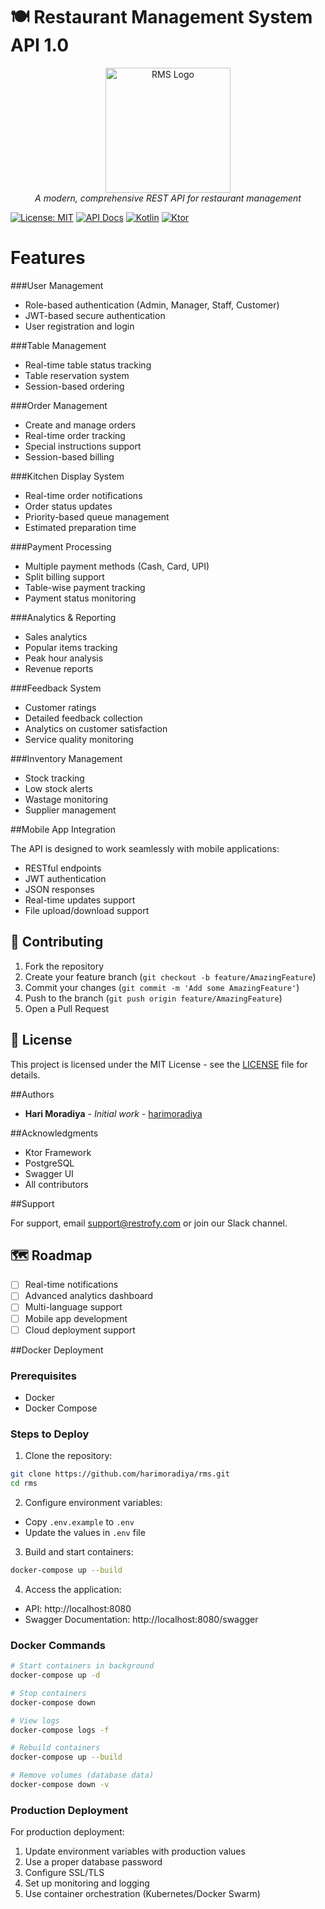 # 🍽️ Restaurant Management System API 1.0

<p align="center">
  <img src="docs/images/rms-logo.png" alt="RMS Logo" width="200"/>
  <br>
  <i>A modern, comprehensive REST API for restaurant management</i>
</p>

[![License: MIT](https://img.shields.io/badge/License-MIT-yellow.svg)](https://opensource.org/licenses/MIT)
[![API Docs](https://img.shields.io/badge/API-Documentation-blue)](http://localhost:8080/swagger)
[![Kotlin](https://img.shields.io/badge/kotlin-1.9.0-blue.svg?logo=kotlin)](http://kotlinlang.org)
[![Ktor](https://img.shields.io/badge/ktor-3.0.1-blue.svg)](https://ktor.io/)

# Features

###User Management
- Role-based authentication (Admin, Manager, Staff, Customer)
- JWT-based secure authentication
- User registration and login

###Table Management
- Real-time table status tracking
- Table reservation system
- Session-based ordering

###Order Management
- Create and manage orders
- Real-time order tracking
- Special instructions support
- Session-based billing

###Kitchen Display System
- Real-time order notifications
- Order status updates
- Priority-based queue management
- Estimated preparation time

###Payment Processing
- Multiple payment methods (Cash, Card, UPI)
- Split billing support
- Table-wise payment tracking
- Payment status monitoring

###Analytics & Reporting
- Sales analytics
- Popular items tracking
- Peak hour analysis
- Revenue reports

###Feedback System
- Customer ratings
- Detailed feedback collection
- Analytics on customer satisfaction
- Service quality monitoring

###Inventory Management
- Stock tracking
- Low stock alerts
- Wastage monitoring
- Supplier management


##Mobile App Integration

The API is designed to work seamlessly with mobile applications:
- RESTful endpoints
- JWT authentication
- JSON responses
- Real-time updates support
- File upload/download support

## 🤝 Contributing

1. Fork the repository
2. Create your feature branch (`git checkout -b feature/AmazingFeature`)
3. Commit your changes (`git commit -m 'Add some AmazingFeature'`)
4. Push to the branch (`git push origin feature/AmazingFeature`)
5. Open a Pull Request

## 📄 License

This project is licensed under the MIT License - see the [LICENSE](LICENSE) file for details.

##Authors

- **Hari Moradiya** - *Initial work* - [harimoradiya](https://github.com/harimoradiya)

##Acknowledgments

- Ktor Framework
- PostgreSQL
- Swagger UI
- All contributors

##Support

For support, email support@restrofy.com or join our Slack channel.

## 🗺️ Roadmap

- [ ] Real-time notifications
- [ ] Advanced analytics dashboard
- [ ] Multi-language support
- [ ] Mobile app development
- [ ] Cloud deployment support

##Docker Deployment

### Prerequisites
- Docker
- Docker Compose

### Steps to Deploy

1. Clone the repository:
```bash
git clone https://github.com/harimoradiya/rms.git
cd rms
```

2. Configure environment variables:
- Copy `.env.example` to `.env`
- Update the values in `.env` file

3. Build and start containers:
```bash
docker-compose up --build
```

4. Access the application:
- API: http://localhost:8080
- Swagger Documentation: http://localhost:8080/swagger

### Docker Commands

```bash
# Start containers in background
docker-compose up -d

# Stop containers
docker-compose down

# View logs
docker-compose logs -f

# Rebuild containers
docker-compose up --build

# Remove volumes (database data)
docker-compose down -v
```

### Production Deployment

For production deployment:
1. Update environment variables with production values
2. Use a proper database password
3. Configure SSL/TLS
4. Set up monitoring and logging
5. Use container orchestration (Kubernetes/Docker Swarm)
